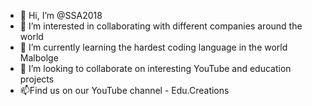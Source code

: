 - 👋 Hi, I’m @SSA2018
- 👀 I’m interested in collaborating with different companies around the world
- 🌱 I’m currently learning the hardest coding language in the world Malbolge
- 💞️ I’m looking to collaborate on interesting YouTube and education projects
- 📫Find us on our YouTube channel - Edu.Creations

<!---
SSA2018/SSA2018 is a ✨ special ✨ repository because its `README.md` (this file) appears on your GitHub profile.
You can click the Preview link to take a look at your changes.
--->
